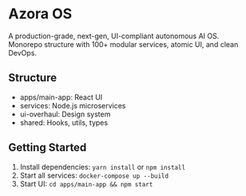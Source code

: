# Azora OS

A production-grade, next-gen, UI-compliant autonomous AI OS.  
Monorepo structure with 100+ modular services, atomic UI, and clean DevOps.

## Structure
- apps/main-app: React UI
- services: Node.js microservices
- ui-overhaul: Design system
- shared: Hooks, utils, types

## Getting Started

1. Install dependencies: `yarn install` or `npm install`
2. Start all services: `docker-compose up --build`
3. Start UI: `cd apps/main-app && npm start`
